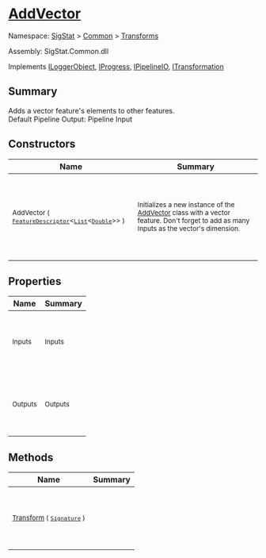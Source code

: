 # [AddVector](./AddVector.md)

Namespace: [SigStat]() > [Common](./../README.md) > [Transforms](./README.md)

Assembly: SigStat.Common.dll

Implements [ILoggerObject](./../ILoggerObject.md), [IProgress](./../Helpers/IProgress.md), [IPipelineIO](./../Pipeline/IPipelineIO.md), [ITransformation](./../ITransformation.md)

## Summary
Adds a vector feature's elements to other features.  <br>Default Pipeline Output: Pipeline Input

## Constructors

| Name | Summary | 
| --- | --- | 
| <p>&nbsp;</p><sub>AddVector ( [`FeatureDescriptor`](./../FeatureDescriptor-1.md)\<[`List`](https://docs.microsoft.com/en-us/dotnet/api/System.Collections.Generic.List-1)\<[`Double`](https://docs.microsoft.com/en-us/dotnet/api/System.Double)>> )</sub><p>&nbsp;</p>| <p>&nbsp;</p><sub>Initializes a new instance of the [AddVector](https://github.com/hargitomi97/sigstat/blob/master/docs/md/SigStat/Common/Transforms/AddVector.md) class with a vector feature.  Don't forget to add as many Inputs as the vector's dimension.</sub><p>&nbsp;</p>| <br>


## Properties

| Name | Summary | 
| --- | --- | 
| <p>&nbsp;</p><sub>Inputs</sub><p>&nbsp;</p>| <p>&nbsp;</p><sub>Inputs</sub><p>&nbsp;</p>| <br>
| <p>&nbsp;</p><sub>Outputs</sub><p>&nbsp;</p>| <p>&nbsp;</p><sub>Outputs</sub><p>&nbsp;</p>| <br>


## Methods

| Name | Summary | 
| --- | --- | 
| <p>&nbsp;</p><sub>[Transform](./Methods/AddVector-100663611.md) ( [`Signature`](./../Signature.md) )</sub><p>&nbsp;</p>| <p>&nbsp;</p><sub></sub><p>&nbsp;</p>| <br>


